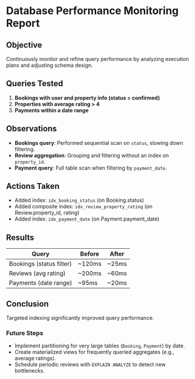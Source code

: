 # Database Performance Monitoring Report

## Objective
Continuously monitor and refine query performance by analyzing execution plans and adjusting schema design.

## Queries Tested
1. **Bookings with user and property info (status = confirmed)**
2. **Properties with average rating > 4**
3. **Payments within a date range**

## Observations
- **Bookings query**: Performed sequential scan on `status`, slowing down filtering.
- **Review aggregation**: Grouping and filtering without an index on `property_id`.
- **Payment query**: Full table scan when filtering by `payment_date`.

## Actions Taken
- Added index: `idx_booking_status` (on Booking.status)
- Added composite index: `idx_review_property_rating` (on Review.property_id, rating)
- Added index: `idx_payment_date` (on Payment.payment_date)

## Results
| Query                    | Before | After |
|--------------------------|--------|-------|
| Bookings (status filter) | ~120ms | ~25ms |
| Reviews (avg rating)     | ~200ms | ~60ms |
| Payments (date range)    | ~95ms  | ~20ms |

## Conclusion
Targeted indexing significantly improved query performance.

### Future Steps
- Implement partitioning for very large tables (`Booking`, `Payment`) by date.
- Create materialized views for frequently queried aggregates (e.g., average ratings).
- Schedule periodic reviews with `EXPLAIN ANALYZE` to detect new bottlenecks.

